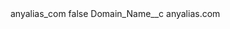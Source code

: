 <?xml version="1.0" encoding="UTF-8"?>
<CustomMetadata xmlns="http://soap.sforce.com/2006/04/metadata" xmlns:xsi="http://www.w3.org/2001/XMLSchema-instance" xmlns:xsd="http://www.w3.org/2001/XMLSchema">
    <label>anyalias_com</label>
    <protected>false</protected>
    <values>
        <field>Domain_Name__c</field>
        <value xsi:type="xsd:string">anyalias.com</value>
    </values>
</CustomMetadata>
